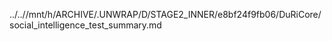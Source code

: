 ../..//mnt/h/ARCHIVE/.UNWRAP/D/STAGE2_INNER/e8bf24f9fb06/DuRiCore/social_intelligence_test_summary.md